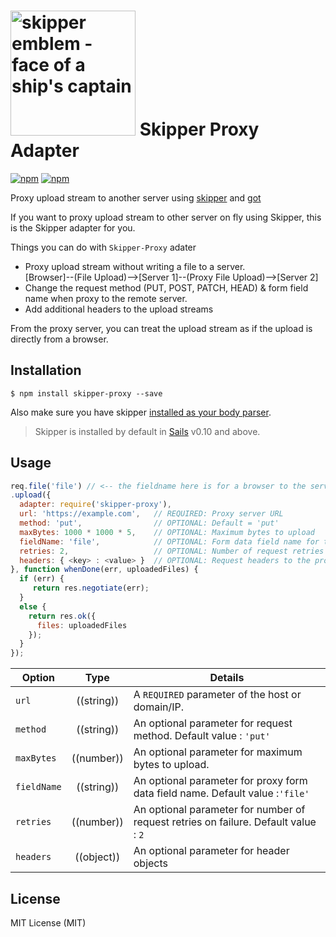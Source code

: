 # [<img title="skipper-ftp - FTP filesystem adapter for Skipper" src="http://i.imgur.com/P6gptnI.png" width="200px" alt="skipper emblem - face of a ship's captain"/>](https://github.com/JohnKimDev/skipper-proxy) Skipper Proxy Adapter
[![npm](https://img.shields.io/npm/v/skipper-proxy.svg)](https://www.npmjs.com/package/skipper-proxy)
[![npm](https://img.shields.io/npm/l/express.svg)]()

Proxy upload stream to another server using [skipper](https://github.com/balderdashy/skipper) and [got](https://github.com/sindresorhus/got)

If you want to proxy upload stream to other server on fly using Skipper, this is the Skipper adapter for you. 

Things you can do with `Skipper-Proxy` adater

* Proxy upload stream without writing a file to a server.  
[Browser]--(File Upload)-->[Server 1]--(Proxy File Upload)-->[Server 2]
* Change the request method (PUT, POST, PATCH, HEAD) & form field name when proxy to the remote server.
* Add additional headers to the upload streams 

From the proxy server, you can treat the upload stream as if the upload is directly from a browser.

## Installation

```
$ npm install skipper-proxy --save
```

Also make sure you have skipper [installed as your body parser](http://beta.sailsjs.org/#/documentation/concepts/Middleware?q=adding-or-overriding-http-middleware).

> Skipper is installed by default in [Sails](https://github.com/balderdashy/sails) v0.10 and above.


## Usage

```javascript
req.file('file') // <-- the fieldname here is for a browser to the server 1
.upload({
  adapter: require('skipper-proxy'),
  url: 'https://example.com',   // REQUIRED: Proxy server URL
  method: 'put',                // OPTIONAL: Default = 'put'
  maxBytes: 1000 * 1000 * 5,    // OPTIONAL: Maximum bytes to upload
  fieldName: 'file',            // OPTIONAL: Form data field name for the proxy server. Default = 'file'
  retries: 2,                   // OPTIONAL: Number of request retries on failure. Defeault = 2
  headers: { <key> : <value> }  // OPTIONAL: Request headers to the proxy server
}, function whenDone(err, uploadedFiles) {
  if (err) {
     return res.negotiate(err); 
  }
  else {
    return res.ok({
      files: uploadedFiles
    });
  }
});
```

| Option        | Type       | Details |
|-----------    |:----------:|---------|
| `url`         | ((string)) | A `REQUIRED` parameter of the host or domain/IP.|
| `method`      | ((string)) | An optional parameter for request method. Default value : `'put'`|
| `maxBytes`    | ((number)) | An optional parameter for maximum bytes to upload.|
| `fieldName`   | ((string)) | An optional parameter for proxy form data field name. Default value :`'file'`|
| `retries`     | ((number)) | An optional parameter for number of request retries on failure. Default value : `2`|
| `headers`     | ((object)) | An optional parameter for header objects|


## License

MIT License (MIT)
